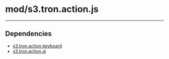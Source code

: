 # mod/s3.tron.action.js

----

## Dependencies
* [s3.tron.action.keyboard](s3.tron.action.keyboard.md)
* [s3.tron.action.ai](s3.tron.action.ai.md)